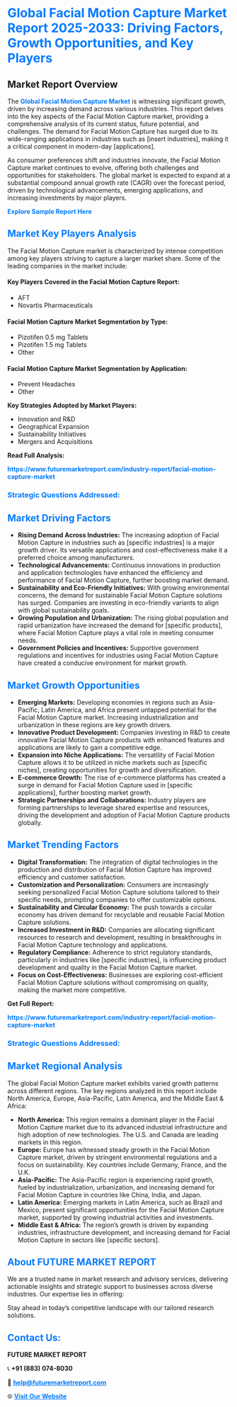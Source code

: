 <h1 style="color: #007BFF;">Global Facial Motion Capture Market Report 2025-2033: Driving Factors, Growth Opportunities, and Key Players</h1>

<section id="overview">
<h2>Market Report Overview</h2>
<p>The <a href="https://www.futuremarketreport.com/industry-report/facial-motion-capture-market" style="color: #007BFF; text-decoration: none;"><strong>Global Facial Motion Capture Market</strong></a> is witnessing significant growth, driven by increasing demand across various industries. This report delves into the key aspects of the Facial Motion Capture market, providing a comprehensive analysis of its current status, future potential, and challenges. The demand for Facial Motion Capture has surged due to its wide-ranging applications in industries such as [insert industries], making it a critical component in modern-day [applications].</p>
<p>As consumer preferences shift and industries innovate, the Facial Motion Capture market continues to evolve, offering both challenges and opportunities for stakeholders. The global market is expected to expand at a substantial compound annual growth rate (CAGR) over the forecast period, driven by technological advancements, emerging applications, and increasing investments by major players.</p>
</section>

<section id="overview">
<p><a href="https://www.futuremarketreport.com/request-sample/reportId=35147" style="color: #007BFF; text-decoration: none;"><strong>Explore Sample Report Here</strong></a></p>
</section>

<section id="key-players">
<h2 style="color: #007BFF;">Market Key Players Analysis</h2>
<p>The Facial Motion Capture market is characterized by intense competition among key players striving to capture a larger market share. Some of the leading companies in the market include:</p>
<h4>Key Players Covered in the Facial Motion Capture Report:</h4>
<ul><li>AFT</li><li>Novartis Pharmaceuticals</li></ul>
<h4>Facial Motion Capture Market Segmentation by Type:</h4>
<ul><li>Pizotifen 0.5 mg Tablets</li><li>Pizotifen 1.5 mg Tablets</li><li>Other</li></ul>

<h4>Facial Motion Capture Market Segmentation by Application:</h4>
<ul><li>Prevent Headaches</li><li>Other</li></ul>
<p><strong>Key Strategies Adopted by Market Players:</strong></p>
<ul>
<li>Innovation and R&D</li>
<li>Geographical Expansion</li>
<li>Sustainability Initiatives</li>
<li>Mergers and Acquisitions</li>
</ul>
</section>

<section>
<p><strong>Read Full Analysis: </strong></p><a href="https://www.futuremarketreport.com/industry-report/facial-motion-capture-market" style="color: #007BFF; text-decoration: none;"><strong>https://www.futuremarketreport.com/industry-report/facial-motion-capture-market</strong></a>
<h3 style="color: #007BFF;">Strategic Questions Addressed:</h3>
</section>

<section id="driving-factors">
<h2 style="color: #007BFF;">Market Driving Factors</h2>
<ul>
<li><strong>Rising Demand Across Industries:</strong> The increasing adoption of Facial Motion Capture in industries such as [specific industries] is a major growth driver. Its versatile applications and cost-effectiveness make it a preferred choice among manufacturers.</li>
<li><strong>Technological Advancements:</strong> Continuous innovations in production and application technologies have enhanced the efficiency and performance of Facial Motion Capture, further boosting market demand.</li>
<li><strong>Sustainability and Eco-Friendly Initiatives:</strong> With growing environmental concerns, the demand for sustainable Facial Motion Capture solutions has surged. Companies are investing in eco-friendly variants to align with global sustainability goals.</li>
<li><strong>Growing Population and Urbanization:</strong> The rising global population and rapid urbanization have increased the demand for [specific products], where Facial Motion Capture plays a vital role in meeting consumer needs.</li>
<li><strong>Government Policies and Incentives:</strong> Supportive government regulations and incentives for industries using Facial Motion Capture have created a conducive environment for market growth.</li>
</ul>
</section>

<section id="growth-opportunities">
<h2 style="color: #007BFF;">Market Growth Opportunities</h2>
<ul>
<li><strong>Emerging Markets:</strong> Developing economies in regions such as Asia-Pacific, Latin America, and Africa present untapped potential for the Facial Motion Capture market. Increasing industrialization and urbanization in these regions are key growth drivers.</li>
<li><strong>Innovative Product Development:</strong> Companies investing in R&D to create innovative Facial Motion Capture products with enhanced features and applications are likely to gain a competitive edge.</li>
<li><strong>Expansion into Niche Applications:</strong> The versatility of Facial Motion Capture allows it to be utilized in niche markets such as [specific niches], creating opportunities for growth and diversification.</li>
<li><strong>E-commerce Growth:</strong> The rise of e-commerce platforms has created a surge in demand for Facial Motion Capture used in [specific applications], further boosting market growth.</li>
<li><strong>Strategic Partnerships and Collaborations:</strong> Industry players are forming partnerships to leverage shared expertise and resources, driving the development and adoption of Facial Motion Capture products globally.</li>
</ul>
</section>

<section id="trending-factors">
<h2 style="color: #007BFF;">Market Trending Factors</h2>
<ul>
<li><strong>Digital Transformation:</strong> The integration of digital technologies in the production and distribution of Facial Motion Capture has improved efficiency and customer satisfaction.</li>
<li><strong>Customization and Personalization:</strong> Consumers are increasingly seeking personalized Facial Motion Capture solutions tailored to their specific needs, prompting companies to offer customizable options.</li>
<li><strong>Sustainability and Circular Economy:</strong> The push towards a circular economy has driven demand for recyclable and reusable Facial Motion Capture solutions.</li>
<li><strong>Increased Investment in R&D:</strong> Companies are allocating significant resources to research and development, resulting in breakthroughs in Facial Motion Capture technology and applications.</li>
<li><strong>Regulatory Compliance:</strong> Adherence to strict regulatory standards, particularly in industries like [specific industries], is influencing product development and quality in the Facial Motion Capture market.</li>
<li><strong>Focus on Cost-Effectiveness:</strong> Businesses are exploring cost-efficient Facial Motion Capture solutions without compromising on quality, making the market more competitive.</li>
</ul>
</section>

<section>
<p><strong>Get Full Report: </strong></p><a href="https://www.futuremarketreport.com/industry-report/facial-motion-capture-market" style="color: #007BFF; text-decoration: none;"><strong>https://www.futuremarketreport.com/industry-report/facial-motion-capture-market</strong></a>
<h3 style="color: #007BFF;">Strategic Questions Addressed:</h3>
</section>


<section id="regional-analysis">
<h2 style="color: #007BFF;">Market Regional Analysis</h2>
<p>The global Facial Motion Capture market exhibits varied growth patterns across different regions. The key regions analyzed in this report include North America, Europe, Asia-Pacific, Latin America, and the Middle East & Africa:</p>
<ul>
<li><strong>North America:</strong> This region remains a dominant player in the Facial Motion Capture market due to its advanced industrial infrastructure and high adoption of new technologies. The U.S. and Canada are leading markets in this region.</li>
<li><strong>Europe:</strong> Europe has witnessed steady growth in the Facial Motion Capture market, driven by stringent environmental regulations and a focus on sustainability. Key countries include Germany, France, and the U.K.</li>
<li><strong>Asia-Pacific:</strong> The Asia-Pacific region is experiencing rapid growth, fueled by industrialization, urbanization, and increasing demand for Facial Motion Capture in countries like China, India, and Japan.</li>
<li><strong>Latin America:</strong> Emerging markets in Latin America, such as Brazil and Mexico, present significant opportunities for the Facial Motion Capture market, supported by growing industrial activities and investments.</li>
<li><strong>Middle East & Africa:</strong> The region’s growth is driven by expanding industries, infrastructure development, and increasing demand for Facial Motion Capture in sectors like [specific sectors].</li>
</ul>
</section>

<footer>
<h2 style="color: #007BFF;">About FUTURE MARKET REPORT</h2>
<p>We are a trusted name in market research and advisory services, delivering actionable insights and strategic support to businesses across diverse industries. Our expertise lies in offering:</p>

<p>Stay ahead in today’s competitive landscape with our tailored research solutions.</p>

<h2 style="color: #007BFF;">Contact Us:</h2>
<p><strong>FUTURE MARKET REPORT</strong></p>
<p>📞 <strong>+91 (883) 074-8030</strong></p>
<p>📧 <strong><a href="mailto:help@futuremarketreport.com" style="color: #007BFF;">help@futuremarketreport.com</a></strong></p>
<p>🌐 <strong><a href="https://www.futuremarketreport.com/" style="color: #007BFF;">Visit Our Website</a></strong></p>
</footer>